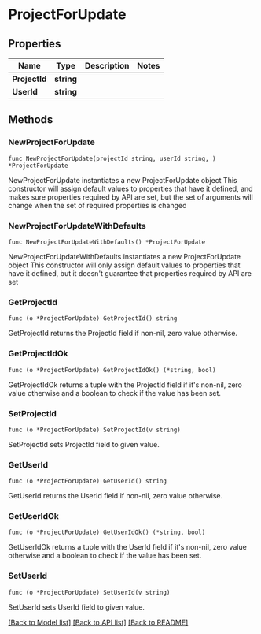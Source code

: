 # ProjectForUpdate

## Properties

Name | Type | Description | Notes
------------ | ------------- | ------------- | -------------
**ProjectId** | **string** |  | 
**UserId** | **string** |  | 

## Methods

### NewProjectForUpdate

`func NewProjectForUpdate(projectId string, userId string, ) *ProjectForUpdate`

NewProjectForUpdate instantiates a new ProjectForUpdate object
This constructor will assign default values to properties that have it defined,
and makes sure properties required by API are set, but the set of arguments
will change when the set of required properties is changed

### NewProjectForUpdateWithDefaults

`func NewProjectForUpdateWithDefaults() *ProjectForUpdate`

NewProjectForUpdateWithDefaults instantiates a new ProjectForUpdate object
This constructor will only assign default values to properties that have it defined,
but it doesn't guarantee that properties required by API are set

### GetProjectId

`func (o *ProjectForUpdate) GetProjectId() string`

GetProjectId returns the ProjectId field if non-nil, zero value otherwise.

### GetProjectIdOk

`func (o *ProjectForUpdate) GetProjectIdOk() (*string, bool)`

GetProjectIdOk returns a tuple with the ProjectId field if it's non-nil, zero value otherwise
and a boolean to check if the value has been set.

### SetProjectId

`func (o *ProjectForUpdate) SetProjectId(v string)`

SetProjectId sets ProjectId field to given value.


### GetUserId

`func (o *ProjectForUpdate) GetUserId() string`

GetUserId returns the UserId field if non-nil, zero value otherwise.

### GetUserIdOk

`func (o *ProjectForUpdate) GetUserIdOk() (*string, bool)`

GetUserIdOk returns a tuple with the UserId field if it's non-nil, zero value otherwise
and a boolean to check if the value has been set.

### SetUserId

`func (o *ProjectForUpdate) SetUserId(v string)`

SetUserId sets UserId field to given value.



[[Back to Model list]](../README.md#documentation-for-models) [[Back to API list]](../README.md#documentation-for-api-endpoints) [[Back to README]](../README.md)



